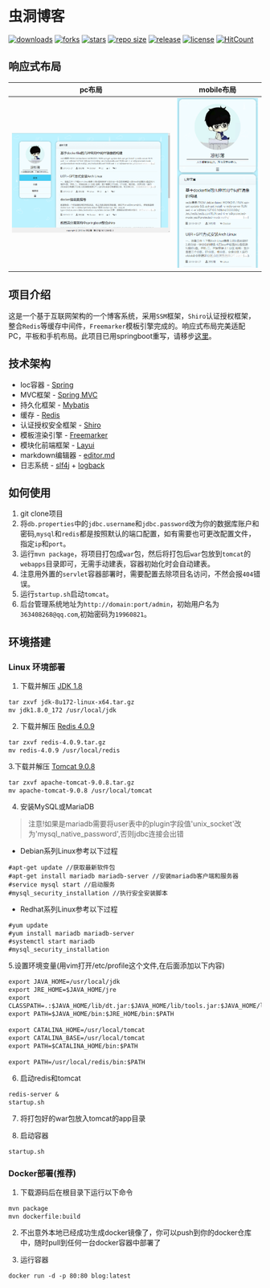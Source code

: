 # 虫洞博客
[![downloads](https://img.shields.io/github/downloads/stdutil/blog-ssm/total.svg)](https://github.com/stdutil/blog-ssm/releases)
[![forks](https://img.shields.io/github/forks/stdutil/blog-ssm.svg)](https://github.com/stdutil/blog-ssm/network/members)
[![stars](https://img.shields.io/github/stars/stdutil/blog-ssm.svg)](https://github.com/stdutil/blog-ssm/stargazers) 
[![repo size](https://img.shields.io/github/repo-size/stdutil/blog-ssm.svg)](https://github.com/stdutil/blog-ssm/archive/master.zip)
[![release](https://img.shields.io/github/release/stdutil/blog-ssm.svg)](https://github.com/stdutil/blog-ssm/releases)
[![license](https://img.shields.io/github/license/mashape/apistatus.svg)](https://github.com/stdutil/blog-ssm/blob/dev/LICENSE)
[![HitCount](http://hits.dwyl.io/stdutil/blog-ssm.svg)](http://hits.dwyl.io/stdutil/blog-ssm)

## 响应式布局
|pc布局|mobile布局|
|:---:|:---:|
|![PC布局](./image/pc.png "PC布局")|![mobile布局](./image/mobile.png "mobile布局")|

## 项目介绍
这是一个基于互联网架构的一个博客系统，采用`SSM`框架，`Shiro`认证授权框架，整合`Redis`等缓存中间件，`Freemarker`模板引擎完成的。响应式布局完美适配
PC，平板和手机布局。此项目已用springboot重写，请移步[这里](https://github.com/stdutil/blog-springboot)。

## 技术架构
* Ioc容器 - [Spring](https://spring.io/projects/spring-framework)
* MVC框架 - [Spring MVC](https://spring.io/projects/spring-framework)
* 持久化框架 - [Mybatis](http://www.mybatis.org/mybatis-3/)
* 缓存 - [Redis](https://redis.io/)
* 认证授权安全框架 - [Shiro](http://shiro.apache.org/)
* 模板渲染引擎 - [Freemarker](https://freemarker.apache.org/)
* 模块化前端框架 - [Layui](https://www.layui.com/)
* markdown编辑器 - [editor.md](http://pandao.github.io/editor.md/examples/)
* 日志系统 - [slf4j](https://www.slf4j.org/) + [logback](https://logback.qos.ch/)

## 如何使用
1. git clone项目
2. 将`db.properties`中的`jdbc.username`和`jdbc.password`改为你的数据库账户和密码,`mysql`和`redis`都是按照默认的端口配置，如有需要也可更改配置文件，指定`ip`和`port`。
3. 运行`mvn package`，将项目打包成`war`包，然后将打包后`war`包放到`tomcat`的`webapps`目录即可，无需手动建表，容器初始化时会自动建表。
4. 注意用外置的`servlet`容器部署时，需要配置去除项目名访问，不然会报`404`错误。
5. 运行`startup.sh`启动`tomcat`。
6. 后台管理系统地址为`http://domain:port/admin`，初始用户名为`363408268@qq.com`,初始密码为`19960821`。

## 环境搭建
### Linux 环境部署
1. 下载并解压 [JDK 1.8](https://www.oracle.com/technetwork/java/javase/downloads/jdk8-downloads-2133151.html)
```
tar zxvf jdk-8u172-linux-x64.tar.gz
mv jdk1.8.0_172 /usr/local/jdk
```

2. 下载并解压 [Redis 4.0.9](http://www.redis.cn/download.html)
```
tar zxvf redis-4.0.9.tar.gz
mv redis-4.0.9 /usr/local/redis
```
3.下载并解压 [Tomcat 9.0.8](https://tomcat.apache.org/download-90.cgi)
```
tar zxvf apache-tomcat-9.0.8.tar.gz
mv apache-tomcat-9.0.8 /usr/local/tomcat
```

4. 安装MySQL或MariaDB
>注意!如果是mariadb需要将user表中的plugin字段值'unix_socket'改为'mysql_native_password',否则jdbc连接会出错
* Debian系列Linux参考以下过程
```
#apt-get update //获取最新软件包
#apt-get install mariadb mariadb-server //安装mariadb客户端和服务器
#service mysql start //启动服务
#mysql_security_installation //执行安全安装脚本
```

* Redhat系列Linux参考以下过程
```
#yum update
#yum install mariadb mariadb-server
#systemctl start mariadb
#mysql_security_installation
```
5.设置环境变量(用vim打开/etc/profile这个文件,在后面添加以下内容)
```
export JAVA_HOME=/usr/local/jdk
export JRE_HOME=$JAVA_HOME/jre
export CLASSPATH=.:$JAVA_HOME/lib/dt.jar:$JAVA_HOME/lib/tools.jar:$JAVA_HOME/lib:$JRE_HOME/lib:$CLASSPATH
export PATH=$JAVA_HOME/bin:$JRE_HOME/bin:$PATH

export CATALINA_HOME=/usr/local/tomcat
export CATALINA_BASE=/usr/local/tomcat
export PATH=$CATALINA_HOME/bin:$PATH

export PATH=/usr/local/redis/bin:$PATH
```

6. 启动redis和tomcat
```
redis-server &
startup.sh
```

7. 将打包好的war包放入tomcat的app目录

8. 启动容器
```
startup.sh
```

### Docker部署(推荐)
1. 下载源码后在根目录下运行以下命令
```
mvn package
mvn dockerfile:build
```

2. 不出意外本地已经成功生成docker镜像了，你可以push到你的docker仓库中，随时pull到任何一台docker容器中部署了

3. 运行容器
```
docker run -d -p 80:80 blog:latest
```




